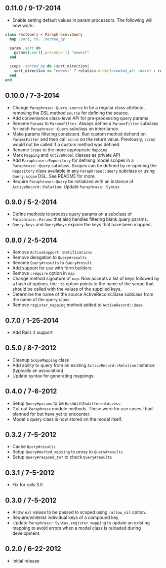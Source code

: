 ## 0.11.0 / 9-17-2014

* Enable setting default values in param processors. The following will now
  work:

```ruby
class PostQuery < Paraphrase::Query
  map :sort, to: :sorted_by

  param :sort do
    params[:sort].presence || "newest"
  end

  scope :sorted_by do |sort_direction|
    sort_direction == "newest" ? relation.order(created_at: :desc) : relation.order(:created_at)
  end
end
```

## 0.10.0 / 7-3-2014

* Change `Paraphrase::Query.source` to be a regular class attribute, removing
  the DSL method `source` for defining the source.
* Add convenience class-level API for pre-processing query params.
* Rename `Params` to `ParamsFilter`. Always define a `ParamsFilter` subclass
  for each `Paraphrase::Query` subclass on inheritance.
* Make params filtering consistent. Run custom method defiend on `ParamsFilter`
  and then call `scrub` on the return value. Previously, `scrub` would not be
  called if a custom method was defined.
* Rename `Scope` to the more appropriate `Mapping`.
* Mark `Mapping` and `ActiveModel` classes as private API
* Add `Paraphrase::Repository` for defining model scopes in a
  `Paraphrase::Query` subclass.  Scopes can be defined by re-opening the
  `Repository` class available in any `Paraphrase::Query` subclass or using
  `Query.scope` DSL. See README for more.
* Require `Paraphrase::Query` be initialized with an instance of
  `ActiveRecord::Relation`. Update `Paraphrase::Syntax`

## 0.9.0 / 5-2-2014

* Define methods to process query params on a subclass of `Paraphrase::Params`
  that also handles filtering blank query params.
* `Query.keys` and `Query#keys` expose the keys that have been mapped.

## 0.8.0 / 2-5-2014

* Remove `ActiveSupport::Notifications`
* Remove delegation to `Query#results`
* Rename `Query#results` to `Query#result`
* Add support for use with form builders
* Remove `:require` option in `map`
* Change method signature of `map`. Now accepts a list of keys followed by a
  hash of options. the `:to` option points to the name of the scope that should
  be called with the values of the supplied keys.
* Determine the name of the source ActiveRecord::Base sublcass from the name of
  the query class
* Remove `register_mapping` method added to `ActiveRecord::Base`.

## 0.7.0 / 1-25-2014

* Add Rails 4 support

## 0.5.0 / 8-7-2012

* Cleanup `ScopeMapping` class
* Add ability to query from an existing `ActiveRecord::Relation` instance
  (typically an association).
* Update syntax for generating mappings.

## 0.4.0 / 7-6-2012

* Setup `Query#params` to be `HashWithIndifferentAccess`.
* Gut out `Paraphrase` module methods. These were for use cases I had planned
  for but have yet to encounter.
* Model's query class is now stored on the model itself.

## 0.3.2 / 7-5-2012

* Cache `Query#results`
* Setup `Query#method_missing` to proxy to `Query#results`
* Setup `Query#respond_to?` to check `Query#results`

## 0.3.1 / 7-5-2012

* Fix for rails 3.0

## 0.3.0 / 7-5-2012

* Allow `nil` values to be passed to scoped using `:allow_nil` option.
* Require/whitelist individual keys of a compound key.
* Update `Paraphrase::Syntax.register_mapping` to update an existing mapping to
avoid errors when a model class is reloaded during development.

## 0.2.0 / 6-22-2012

* Initial release

